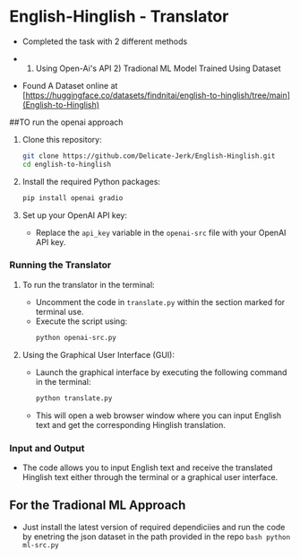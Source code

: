 # English-Hinglish - Translator

- Completed the task with 2 different methods
- 1) Using Open-Ai's API     2) Tradional ML Model Trained Using Dataset

- Found A Dataset online at [https://huggingface.co/datasets/findnitai/english-to-hinglish/tree/main](English-to-Hinglish)

##TO run the openai approach
1. Clone this repository:
    ```bash
    git clone https://github.com/Delicate-Jerk/English-Hinglish.git
    cd english-to-hinglish
    ```

2. Install the required Python packages:
    ```bash
    pip install openai gradio
    ```

3. Set up your OpenAI API key:
    - Replace the `api_key` variable in the `openai-src` file with your OpenAI API key.

### Running the Translator
1. To run the translator in the terminal:
    - Uncomment the code in `translate.py` within the section marked for terminal use.
    - Execute the script using:
        ```bash
        python openai-src.py
        ```

2. Using the Graphical User Interface (GUI):
    - Launch the graphical interface by executing the following command in the terminal:
        ```bash
        python translate.py
        ```
    - This will open a web browser window where you can input English text and get the corresponding Hinglish translation.

### Input and Output
- The code allows you to input English text and receive the translated Hinglish text either through the terminal or a graphical user interface.

## For the Tradional ML Approach
- Just install the latest version of required dependiciies and run the code by enetring the json dataset in the path provided in the repo
        ```bash
        python ml-src.py
        ```

